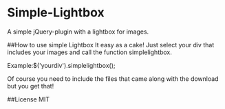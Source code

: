 # Simple-Lightbox
A simple jQuery-plugin with a lightbox for images. 

##How to use simple Lightbox
It easy as a cake! Just select your div that includes your images and call the function simplelightbox.

Example:$('yourdiv').simplelightbox();

Of course you need to include the files that came along with the download but you get that! 

##License
MIT
